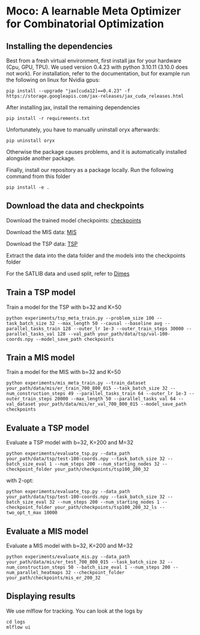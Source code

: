 # Moco: A learnable Meta Optimizer for Combinatorial Optimization

## Installing the dependencies
Best from a fresh virtual environment, first install jax for your hardware (Cpu, GPU, TPU). We used version 0.4.23 with python 3.10.11 (3.10.0 does not work). For installation, refer to the documentation, but for example run the following on linux for Nvidia gpus:
```
pip install --upgrade "jax[cuda12]==0.4.23" -f https://storage.googleapis.com/jax-releases/jax_cuda_releases.html 
```
After installing jax, install the remaining dependencies
```
pip install -r requirements.txt
```
Unfortunately, you have to manually uninstall oryx afterwards:
```
pip uninstall oryx
```
Otherwise the package causes problems, and it is automatically installed alongside another package.

Finally, install our repository as a package locally. Run the following command from this folder
```
pip install -e .
```
## Download the data and checkpoints
Download the trained model checkpoints: [checkpoints](https://drive.google.com/file/d/1G5aN0I5bhDHA5bHmnHBdVJE1rtTM1Ww4/view?usp=sharing)

Download the MIS data: [MIS](https://drive.google.com/file/d/1Ruhx4uXvEY4rZW111fOEgaoywdQeKHEf/view?usp=sharing)

Download the TSP data: [TSP](https://drive.google.com/file/d/1HLDU6aWsdHVfpu55-UJCYdbP6mtQK1nK/view?usp=sharing)

Extract the data into the data folder and the models into the checkpoints folder

For the SATLIB data and used split, refer to [Dimes](https://github.com/DIMESTeam/DIMES)

## Train a TSP model
Train a model for the TSP with b=32 and K=50
```
python experiments/tsp_meta_train.py --problem_size 100 --task_batch_size 32 --max_length 50 --causal --baseline avg --parallel_tasks_train 128 --outer_lr 1e-3 --outer_train_steps 30000 --parallel_tasks_val 128 --val_path your_path/data/tsp/val-100-coords.npy --model_save_path checkpoints
```

## Train a MIS model
Train a model for the MIS with b=32 and K=50
```
python experiments/mis_meta_train.py --train_dataset your_path/data/mis/er_train_700_800_015 --task_batch_size 32 --num_construction_steps 49 --parallel_tasks_train 64 --outer_lr 1e-3 --outer_train_steps 20000 --max_length 50 --parallel_tasks_val 64 --val_dataset your_path/data/mis/er_val_700_800_015 --model_save_path checkpoints
```

## Evaluate a TSP model
Evaluate a TSP model with b=32, K=200 and M=32
```
python experiments/evaluate_tsp.py --data_path your_path/data/tsp/test-100-coords.npy --task_batch_size 32 --batch_size_eval 1 --num_steps 200 --num_starting_nodes 32 --checkpoint_folder your_path/checkpoints/tsp100_200_32
```
with 2-opt:
```
python experiments/evaluate_tsp.py --data_path your_path/data/tsp/test-100-coords.npy --task_batch_size 32 --batch_size_eval 32 --num_steps 200 --num_starting_nodes 1 --checkpoint_folder your_path/checkpoints/tsp100_200_32_ls --two_opt_t_max 10000
```
## Evaluate a MIS model
Evaluate a MIS model with b=32, K=200 and M=32
```
python experiments/evaluate_mis.py --data_path your_path/data/mis/er_test_700_800_015 --task_batch_size 32 --num_construction_steps 50 --batch_size_eval 1 --num_steps 200 --num_parallel_heatmaps 32 --checkpoint_folder your_path/checkpoints/mis_er_200_32
```

## Displaying results
We use mlflow for tracking. You can look at the logs by
```
cd logs
mlflow ui
```